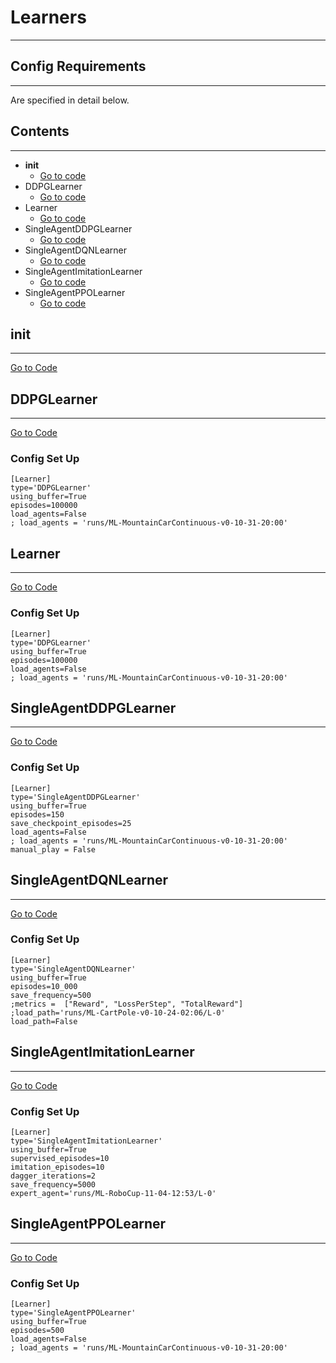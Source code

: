 # Learners
___

## Config Requirements
___
Are specified in detail below.

## Contents
___
* __init__
    * [Go to code](../shiva/learners/__init__.py)
* DDPGLearner
    * [Go to code](../shiva/learners/DDPGLearner.py)
* Learner
    * [Go to code](../shiva/learners/Learner.py)
* SingleAgentDDPGLearner
    * [Go to code](../shiva/learners/SingleAgentDQNLearner.py)
* SingleAgentDQNLearner
    * [Go to code](../shiva/learners/SingleAgentDQNLearner.py)
* SingleAgentImitationLearner
    * [Go to code](../shiva/learners/SingleAgentImitationLearner.py)
* SingleAgentPPOLearner
    * [Go to code](../shiva/learners/SingleAgentPPOLearner.py)


## __init__
___
[Go to Code](../shiva/learners/__init__.py)


##  DDPGLearner
___
[Go to Code](../shiva/learners/DDPGLearner.py)

### Config Set Up     
```
[Learner]
type='DDPGLearner'
using_buffer=True
episodes=100000
load_agents=False
; load_agents = 'runs/ML-MountainCarContinuous-v0-10-31-20:00'
```

##  Learner
___
[Go to Code](../shiva/learners/Learner.py)

### Config Set Up     
```
[Learner]
type='DDPGLearner'
using_buffer=True
episodes=100000
load_agents=False
; load_agents = 'runs/ML-MountainCarContinuous-v0-10-31-20:00'
```

##  SingleAgentDDPGLearner
___
[Go to Code](../shiva/learners/DDPGLearner.py)

### Config Set Up     
```
[Learner]
type='SingleAgentDDPGLearner'
using_buffer=True
episodes=150
save_checkpoint_episodes=25
load_agents=False
; load_agents = 'runs/ML-MountainCarContinuous-v0-10-31-20:00'
manual_play = False
```

##  SingleAgentDQNLearner
___
[Go to Code](../shiva/learners/SingleAgentDQNLearner.py)

### Config Set Up     
```
[Learner]
type='SingleAgentDQNLearner'
using_buffer=True
episodes=10_000
save_frequency=500
;metrics =  ["Reward", "LossPerStep", "TotalReward"]
;load_path='runs/ML-CartPole-v0-10-24-02:06/L-0'
load_path=False
```


##  SingleAgentImitationLearner
___
[Go to Code](../shiva/learners/SingleAgentImitationLearner.py)

### Config Set Up     
```
[Learner]
type='SingleAgentImitationLearner'
using_buffer=True
supervised_episodes=10
imitation_episodes=10
dagger_iterations=2
save_frequency=5000
expert_agent='runs/ML-RoboCup-11-04-12:53/L-0'
```


##  SingleAgentPPOLearner
___
[Go to Code](../shiva/learners/SingleAgentPPOLearner.py)

### Config Set Up     
```
[Learner]
type='SingleAgentPPOLearner'
using_buffer=True
episodes=500
load_agents=False
; load_agents = 'runs/ML-MountainCarContinuous-v0-10-31-20:00'
```